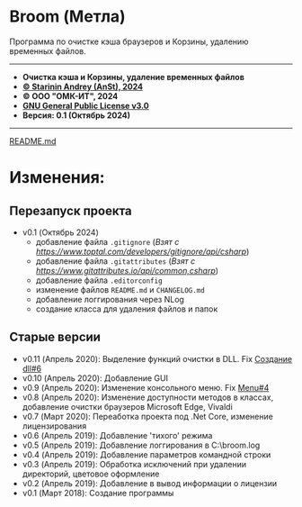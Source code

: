 # Broom \(Метла\)

Программа по очистке кэша браузеров и Корзины, удалению временных файлов.

---

* **Очистка кэша и Корзины, удаление временных файлов**
* [**© Starinin Andrey \(AnSt\), 2024**](https://github.com/anst-foto)
* **© ООО "ОМК-ИТ", 2024**
* [**GNU General Public License v3.0**](/LICENSE)
* **Версия: 0.1 \(Октябрь 2024\)**

---

[README.md](/README.md)

# Изменения:

## Перезапуск проекта

+ v0.1 (Октябрь 2024)
  + добавление файла `.gitignore` (*Взят с https://www.toptal.com/developers/gitignore/api/csharp*)
  + добавление файла `.gitattributes` (*Взят с https://www.gitattributes.io/api/common,csharp*)
  + добавление файла `.editorconfig`
  + изменение файлов `README.md` и `CHANGELOG.md`
  + добавление логгирования через NLog
  + создание класса для удаления файлов и папок

## Старые версии

* v0.11 (Апрель 2020):	Выделение функций очистки в DLL. Fix [Создание dll#6](https://github.com/anst-foto/Broom-csharp#6)
* v0.10 (Апрель 2020):  Добавление GUI
* v0.9 (Апрель 2020):   Изменение консольного меню. Fix [Menu#4](https://github.com/anst-foto/Broom-csharp#4)
* v0.8 (Апрель 2020):   Изменение доступности методов в классах, добавление очистки браузеров Microsoft Edge, Vivaldi
* v0.7 (Март 2020): Переаботка проекта под .Net Core, изменение лицензирования
* v0.6 (Апрель 2019):   Добавление 'тихого' режима
* v0.5 (Апрель 2019):   Добавление логгирования в C:\broom.log
* v0.4 (Апрель 2019):   Добавление параметров командной строки
* v0.3 (Апрель 2019):   Обработка исключений при удалении директорий, цветовое оформление
* v0.2 (Апрель 2019):   Добавление в вывод информации о лицензии
* v0.1 (Март 2018):   Создание программы
